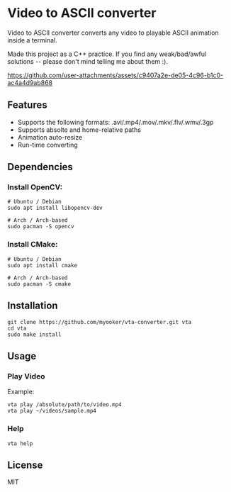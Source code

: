 # Video to ASCII converter

Video to ASCII converter converts any video to playable ASCII animation inside a terminal.

Made this project as a C++ practice. 
If you find any weak/bad/awful solutions -- please don't mind telling me about them :).

https://github.com/user-attachments/assets/c9407a2e-de05-4c96-b1c0-ac4a4d9ab868

## Features
- Supports the following formats:
  .avi/.mp4/.mov/.mkv/.flv/.wmv/.3gp
- Supports absolte and home-relative paths
- Animation auto-resize
- Run-time converting

## Dependencies
### Install OpenCV:
```
# Ubuntu / Debian
sudo apt install libopencv-dev

# Arch / Arch-based
sudo pacman -S opencv
```
### Install CMake:
```
# Ubuntu / Debian
sudo apt install cmake

# Arch / Arch-based
sudo pacman -S cmake
```

## Installation
```
git clone https://github.com/myooker/vta-converter.git vta
cd vta
sudo make install
```


## Usage
### Play Video
Example:
```
vta play /absolute/path/to/video.mp4
vta play ~/videos/sample.mp4
```
### Help
```
vta help
```
## License
MIT
